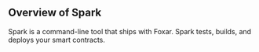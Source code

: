 ## Overview of Spark

Spark is a command-line tool that ships with Foxar. Spark tests, builds, and deploys your smart contracts.
